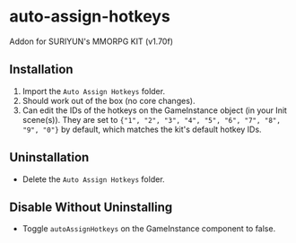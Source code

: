 # auto-assign-hotkeys
Addon for SURIYUN's MMORPG KIT (v1.70f)

## Installation
1. Import the `Auto Assign Hotkeys` folder.
2. Should work out of the box (no core changes).
3. Can edit the IDs of the hotkeys on the GameInstance object (in your Init scene(s)). They are set to `{"1", "2", "3", "4", "5", "6", "7", "8", "9", "0"}` by default, which matches the kit's default hotkey IDs.

## Uninstallation
* Delete the `Auto Assign Hotkeys` folder.

## Disable Without Uninstalling
* Toggle `autoAssignHotkeys` on the GameInstance component to false.
